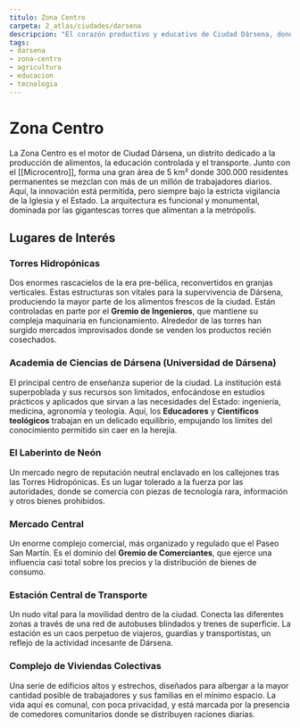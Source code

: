 ```yaml
---
titulo: Zona Centro
carpeta: 2_atlas/ciudades/darsena
descripcion: "El corazón productivo y educativo de Ciudad Dársena, donde la tecnología de supervivencia y el conocimiento regulado definen la vida diaria."
tags:
- darsena
- zona-centro
- agricultura
- educacion
- tecnologia
---
```


# Zona Centro

La Zona Centro es el motor de Ciudad Dársena, un distrito dedicado a la producción de alimentos, la educación controlada y el transporte. Junto con el [[Microcentro]], forma una gran área de 5 km² donde 300.000 residentes permanentes se mezclan con más de un millón de trabajadores diarios. Aquí, la innovación está permitida, pero siempre bajo la estricta vigilancia de la Iglesia y el Estado. La arquitectura es funcional y monumental, dominada por las gigantescas torres que alimentan a la metrópolis.

## Lugares de Interés

### **Torres Hidropónicas**
Dos enormes rascacielos de la era pre-bélica, reconvertidos en granjas verticales. Estas estructuras son vitales para la supervivencia de Dársena, produciendo la mayor parte de los alimentos frescos de la ciudad. Están controladas en parte por el **Gremio de Ingenieros**, que mantiene su compleja maquinaria en funcionamiento. Alrededor de las torres han surgido mercados improvisados donde se venden los productos recién cosechados.

### **Academia de Ciencias de Dársena (Universidad de Dársena)**
El principal centro de enseñanza superior de la ciudad. La institución está superpoblada y sus recursos son limitados, enfocándose en estudios prácticos y aplicados que sirvan a las necesidades del Estado: ingeniería, medicina, agronomía y teología. Aquí, los **Educadores** y **Científicos teológicos** trabajan en un delicado equilibrio, empujando los límites del conocimiento permitido sin caer en la herejía.

### **El Laberinto de Neón**
Un mercado negro de reputación neutral enclavado en los callejones tras las Torres Hidropónicas. Es un lugar tolerado a la fuerza por las autoridades, donde se comercia con piezas de tecnología rara, información y otros bienes prohibidos.

### **Mercado Central**
Un enorme complejo comercial, más organizado y regulado que el Paseo San Martín. Es el dominio del **Gremio de Comerciantes**, que ejerce una influencia casi total sobre los precios y la distribución de bienes de consumo.

### **Estación Central de Transporte**
Un nudo vital para la movilidad dentro de la ciudad. Conecta las diferentes zonas a través de una red de autobuses blindados y trenes de superficie. La estación es un caos perpetuo de viajeros, guardias y transportistas, un reflejo de la actividad incesante de Dársena.

### **Complejo de Viviendas Colectivas**
Una serie de edificios altos y estrechos, diseñados para albergar a la mayor cantidad posible de trabajadores y sus familias en el mínimo espacio. La vida aquí es comunal, con poca privacidad, y está marcada por la presencia de comedores comunitarios donde se distribuyen raciones diarias. 